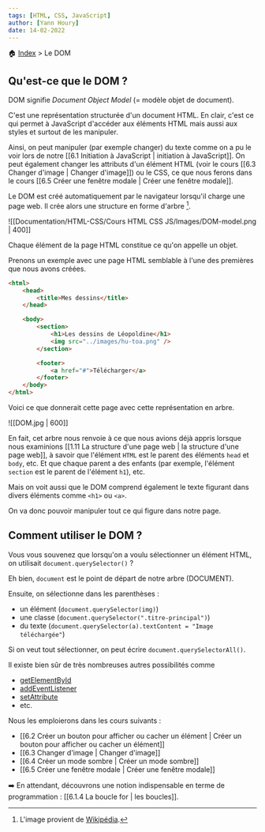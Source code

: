 ```yaml
---
tags: [HTML, CSS, JavaScript]
author: [Yann Houry]
date: 14-02-2022
---
```


🏠 [Index](https://github.com/YannHY/html-css-js/blob/main/index.md) > Le DOM

## Qu'est-ce que le DOM ?
DOM signifie *Document Object Model* (= modèle objet de document).

C'est une représentation structurée d'un document HTML. En clair, c'est ce qui permet à JavaScript d'accéder aux éléments HTML mais aussi aux styles et surtout de les manipuler.

Ainsi, on peut manipuler (par exemple changer) du texte comme on a pu le voir lors de notre [[6.1 Initiation à JavaScript | initiation à JavaScript]]. On peut également changer les attributs d'un élément HTML (voir le cours [[6.3 Changer d'image | Changer d'image]]) ou le CSS, ce que nous ferons dans le cours [[6.5 Créer une fenêtre modale | Créer une fenêtre modale]].

Le DOM est créé automatiquement par le navigateur lorsqu'il charge une page web. Il crée alors une structure en forme d'arbre [^1].

![[Documentation/HTML-CSS/Cours HTML CSS JS/Images/DOM-model.png | 400]]

Chaque élément de la page HTML constitue ce qu'on appelle un objet.

Prenons un exemple avec une page HTML semblable à l'une des premières que nous avons créées.

```HTML
<html>
	<head>
		<title>Mes dessins</title>
	</head>

	<body>
		<section>
			<h1>Les dessins de Léopoldine</h1>
			<img src="../images/hu-toa.png" />
		</section>

		<footer>
			<a href="#">Télécharger</a>
		</footer>
	</body>
</html>
````

Voici ce que donnerait cette page avec cette représentation en arbre.

![[DOM.jpg | 600]]

En fait, cet arbre nous renvoie à ce que nous avions déjà appris lorsque nous examinions [[1.11 La structure d'une page web | la structure d'une page web]], à savoir que l'élément `HTML` est le parent des éléments `head` et `body`, etc. Et que chaque parent a des enfants (par exemple, l'élément `section` est le parent de l'élément `h1`), etc.

Mais on voit aussi que le DOM comprend également le texte figurant dans divers éléments comme `<h1>` ou `<a>`.

On va donc pouvoir manipuler tout ce qui figure dans notre page.

## Comment utiliser le DOM ?
Vous vous souvenez que lorsqu'on a voulu sélectionner un élément HTML, on utilisait `document.querySelector()` ?

Eh bien, `document` est le point de départ de notre arbre (DOCUMENT).

Ensuite, on sélectionne dans les parenthèses :
- un élément (`document.querySelector(img)`)
- une classe (`document.querySelector(".titre-principal")`)
- du texte (`document.querySelector(a).textContent = "Image téléchargée"`)

Si on veut tout sélectionner, on peut écrire `document.querySelectorAll()`.

Il existe bien sûr de très nombreuses autres possibilités comme
- [getElementById](https://developer.mozilla.org/fr/docs/Web/API/Document/getElementById)
- [addEventListener](https://developer.mozilla.org/fr/docs/Web/API/EventTarget/addEventListener)
- [setAttribute](https://developer.mozilla.org/fr/docs/Web/API/Element/setAttribute)
- etc.

Nous les emploierons dans les cours suivants :

- [[6.2 Créer un bouton pour afficher ou cacher un élément | Créer un bouton pour afficher ou cacher un élément]]
- [[6.3 Changer d'image | Changer d'image]]
- [[6.4 Créer un mode sombre | Créer un mode sombre]]
- [[6.5 Créer une fenêtre modale | Créer une fenêtre modale]]

➡️ En attendant, découvrons une notion indispensable en terme de programmation : [[6.1.4 La boucle for | les boucles]].

[^1]: L'image provient de [Wikipédia](https://commons.wikimedia.org/wiki/File:DOM-model.svg).
